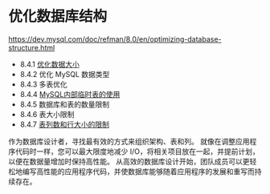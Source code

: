 # 优化数据库结构

<https://dev.mysql.com/doc/refman/8.0/en/optimizing-database-structure.html>

- 8.4.1 [优化数据大小](优化数据大小.md)
- 8.4.2 优化 MySQL 数据类型
- 8.4.3 多表优化
- 8.4.4 [MySQL内部临时表的使用](内部临时表使用.md)
- 8.4.5 数据库和表的数量限制
- 8.4.6 表大小限制
- 8.4.7 [表列数和行大小的限制](表列数和行大小的限制.md)

作为数据库设计者，寻找最有效的方式来组织架构、表和列。 就像在调整应用程序代码时一样，您可以最大限度地减少 I/O，将相关项目放在一起，并提前计划，以便在数据量增加时保持高性能。 从高效的数据库设计开始，团队成员可以更轻松地编写高性能的应用程序代码，并使数据库能够随着应用程序的发展和重写而持续存在。
